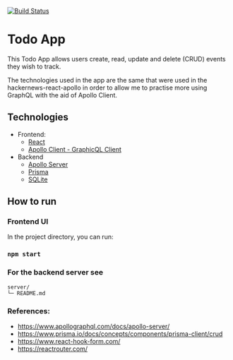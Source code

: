 [![Build Status](https://app.travis-ci.com/CathalButler/todo-app-react.svg?branch=main)](https://app.travis-ci.com/CathalButler/todo-app-react)
# Todo App

This Todo App allows users create, read, update and delete (CRUD) events they wish to track.

The technologies used in the app are the same that were used in the hackernews-react-apollo in order to allow
me to practise more using GraphQL with the aid of Apollo Client.

## Technologies

* Frontend:
    * [React](https://reactjs.org/)
    * [Apollo Client - GraphicQL Client](https://www.apollographql.com/docs/react)
* Backend
    * [Apollo Server](https://www.apollographql.com/docs/apollo-server)
    * [Prisma](https://www.prisma.io/apollo)
    * [SQLite](https://www.sqlite.org/index.html)

## How to run

### Frontend UI

In the project directory, you can run:

### `npm start`

### For the backend server see

```
server/
└─ README.md
```

### References:

* https://www.apollographql.com/docs/apollo-server/
* https://www.prisma.io/docs/concepts/components/prisma-client/crud
* https://www.react-hook-form.com/
* https://reactrouter.com/